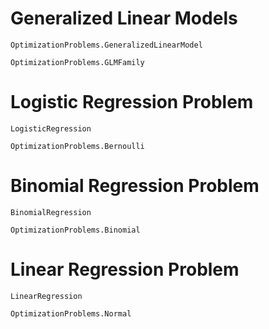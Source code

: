# Generalized Linear Models

```@docs
OptimizationProblems.GeneralizedLinearModel

OptimizationProblems.GLMFamily
```

# Logistic Regression Problem

```@docs
LogisticRegression

OptimizationProblems.Bernoulli
```

# Binomial Regression Problem 

```@docs 
BinomialRegression

OptimizationProblems.Binomial
```

# Linear Regression Problem 

```@docs 
LinearRegression

OptimizationProblems.Normal
```